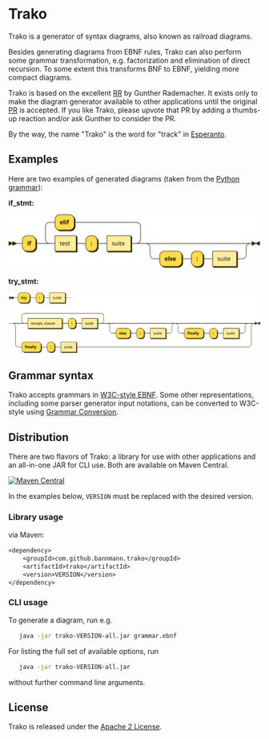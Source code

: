 # Trako

Trako is a generator of syntax diagrams, also known as railroad diagrams.

Besides generating diagrams from EBNF rules, Trako can also perform some grammar transformation, e.g. factorization
and elimination of direct recursion. To some extent this transforms BNF to EBNF, yielding more compact diagrams.

Trako is based on the excellent [RR](https://github.com/GuntherRademacher/rr) by Gunther Rademacher. It exists only to
make the diagram generator available to other applications until the original
[PR](https://github.com/GuntherRademacher/rr/pull/14) is accepted. If you like Trako, please upvote that PR by adding a
thumbs-up reaction and/or ask Gunther to consider the PR.

By the way, the name "Trako" is the word for "track" in [Esperanto](https://en.wikipedia.org/wiki/Esperanto).

## Examples

Here are two examples of generated diagrams (taken from the [Python grammar][PYTHON]):

**if_stmt:**

![if_stmt](if_stmt.svg)

**try_stmt:**

![try_stmt](try_stmt.svg)

## Grammar syntax

Trako accepts grammars in [W3C-style EBNF][W3C-EBNF]. Some other representations, including
some parser generator input notations, can be converted to W3C-style using
[Grammar Conversion][CONVERT].

## Distribution

There are two flavors of Trako: a library for use with other applications and an all-in-one JAR for CLI use. Both are
available on Maven Central.

[![Maven Central](https://maven-badges.herokuapp.com/maven-central/com.github.bannmann.trako/trako/badge.svg)](https://maven-badges.herokuapp.com/maven-central/com.github.bannmann.trako/trako)

In the examples below, `VERSION` must be replaced with the desired version.

### Library usage

via Maven:

```
<dependency>
    <groupId>com.github.bannmann.trako</groupId>
    <artifactId>trako</artifactId>
    <version>VERSION</version>
</dependency>
```

### CLI usage

To generate a diagram, run e.g.

```bash
   java -jar trako-VERSION-all.jar grammar.ebnf
```

For listing the full set of available options, run

```bash
   java -jar trako-VERSION-all.jar
```
without further command line arguments.

## License

Trako is released under the [Apache 2 License][ASL].


[ASL]: http://www.apache.org/licenses/LICENSE-2.0
[PYTHON]: https://docs.python.org/3/reference/grammar.html
[W3C-EBNF]: http://www.w3.org/TR/2010/REC-xquery-20101214/#EBNFNotation
[CONVERT]: http://bottlecaps.de/convert/
[SAXON]: http://www.saxonica.com/products/products.xml
[BATIK]: https://xmlgraphics.apache.org/batik/
[GRADLE]: https://gradle.org/
